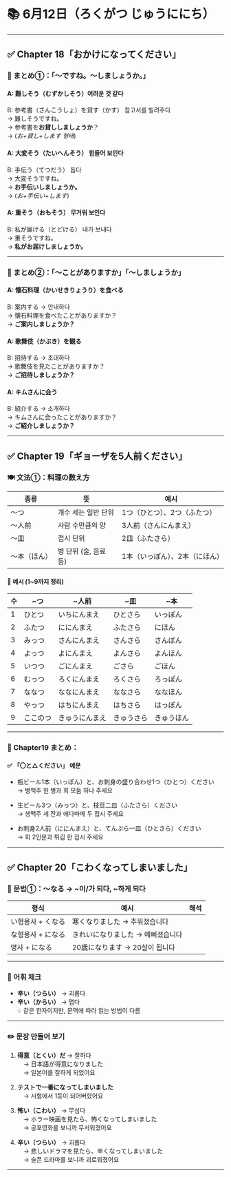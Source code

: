 # 📚 6月12日（ろくがつ じゅうににち）

---

## ✅ Chapter 18「おかけになってください」

### 🔹 まとめ①：「〜ですね。〜しましょうか。」
#### A: 難しそう（むずかしそう）어려운 것 같다  
B: 参考書（さんこうしょ）を貸す（かす） 참고서를 빌려주다  
→ 難しそうですね。  
→ 参考書を**お貸ししましょうか**？  
→ (*お+貸し+します 형태*)

#### A: 大変そう（たいへんそう） 힘들어 보인다  
B: 手伝う（てつだう） 돕다  
→ 大変そうですね。  
→ **お手伝いしましょうか。**  
→ (*お+手伝い+します*)

#### A: 重そう（おもそう） 무거워 보인다  
B: 私が届ける（とどける） 내가 보내다  
→ 重そうですね。  
→ **私がお届けしましょうか。**

---

### 🔹 まとめ②：「〜ことがありますか」「〜しましょうか」
#### A: 懐石料理（かいせきりょうり）を食べる  
B: 案内する → 안내하다  
→ 懐石料理を食べたことがありますか？  
→ **ご案内しましょうか？**

#### A: 歌舞伎（かぶき）を観る  
B: 招待する → 초대하다  
→ 歌舞伎を見たことがありますか？  
→ **ご招待しましょうか？**

#### A: キムさんに会う  
B: 紹介する → 소개하다  
→ キムさんに会ったことがありますか？  
→ **ご紹介しましょうか？**

---

## ✅ Chapter 19「ギョーザを5人前ください」

### 🍽️ 文法①：料理の数え方

| 종류         | 뜻                          | 예시                          |
|--------------|-------------------------------|-------------------------------|
| ～つ         | 개수 세는 일반 단위           | 1つ（ひとつ）、2つ（ふたつ） |
| ～人前       | 사람 수만큼의 양              | 3人前（さんにんまえ）         |
| ～皿         | 접시 단위                    | 2皿（ふたさら）               |
| ～本（ほん） | 병 단위 (술, 음료 등)        | 1本（いっぽん）、2本（にほん） |

#### 📌 예시 (1~9까지 정리)

| 수 | ~つ | ~人前 | ~皿 | ~本 |
|----|-----|--------|-----|------|
| 1  | ひとつ | いちにんまえ | ひとさら | いっぽん |
| 2  | ふたつ | ににんまえ | ふたさら | にほん |
| 3  | みっつ | さんにんまえ | さんさら | さんぼん |
| 4  | よっつ | よにんまえ | よんさら | よんほん |
| 5  | いつつ | ごにんまえ | ごさら | ごほん |
| 6  | むっつ | ろくにんまえ | ろくさら | ろっぽん |
| 7  | ななつ | ななにんまえ | ななさら | ななほん |
| 8  | やっつ | はちにんまえ | はちさら | はっぽん |
| 9  | ここのつ | きゅうにんまえ | きゅうさら | きゅうほん |

---

### 📝 Chapter19 まとめ：

#### ✅ 「〇と△ください」 예문

- 瓶ビール1本（いっぽん）と、お刺身の盛り合わせ1つ（ひとつ）ください  
  → 병맥주 한 병과 회 모둠 하나 주세요

- 生ビール3つ（みっつ）と、枝豆二皿（ふたさら）ください  
  → 생맥주 세 잔과 에다마메 두 접시 주세요

- お刺身2人前（ににんまえ）と、てんぷら一皿（ひとさら）ください  
  → 회 2인분과 튀김 한 접시 주세요

---

## ✅ Chapter 20「こわくなってしまいました」

### 🌈 문법①：〜なる → ~이/가 되다, ~하게 되다

| 형식         | 예시                              | 해석                          |
|--------------|-----------------------------------|-------------------------------|
| い형용사 + くなる | 寒くなりました → 추워졌습니다        |
| な형용사 + になる | きれいになりました → 예뻐졌습니다     |
| 명사 + になる   | 20歳になります → 20살이 됩니다        |

---

### 🧠 어휘 체크

- **辛い（つらい）** → 괴롭다  
- **辛い（からい）** → 맵다  
💡 같은 한자이지만, 문맥에 따라 읽는 방법이 다름

---

### ✏️ 문장 만들어 보기

1. **得意（とくい）だ** → 잘하다  
　→ 日本語が得意になりました  
　→ 일본어를 잘하게 되었어요

2. **テストで一番になってしまいました**  
　→ 시험에서 1등이 되어버렸어요

3. **怖い（こわい）** → 무섭다  
　→ ホラー映画を見たら、怖くなってしまいました  
　→ 공포영화를 보니까 무서워졌어요

4. **辛い（つらい）** → 괴롭다  
　→ 悲しいドラマを見たら、辛くなってしまいました  
　→ 슬픈 드라마를 보니까 괴로워졌어요

---

